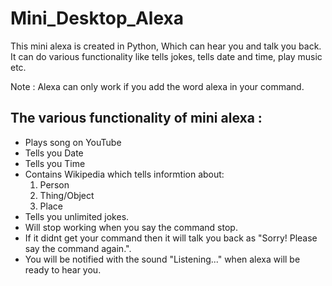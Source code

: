 
# Mini_Desktop_Alexa

This mini alexa is created in Python, Which can hear you and talk you back. It can do various functionality like tells jokes, tells date and time, play music etc.

Note : Alexa can only work if you add the word alexa in your command.

## The various functionality of mini alexa :

- Plays song on YouTube
- Tells you Date
- Tells you Time
- Contains Wikipedia which tells informtion about:
   1) Person
   2) Thing/Object
   3) Place
- Tells you unlimited jokes.
- Will stop working when you say the command stop.
- If it didnt get your command then it will talk you back as "Sorry! Please say the command again.".
- You will be notified with the sound "Listening..." when alexa will be ready to hear you.
